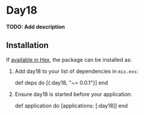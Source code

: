 # Day18

**TODO: Add description**

## Installation

If [available in Hex](https://hex.pm/docs/publish), the package can be installed as:

  1. Add day18 to your list of dependencies in `mix.exs`:

        def deps do
          [{:day18, "~> 0.0.1"}]
        end

  2. Ensure day18 is started before your application:

        def application do
          [applications: [:day18]]
        end

